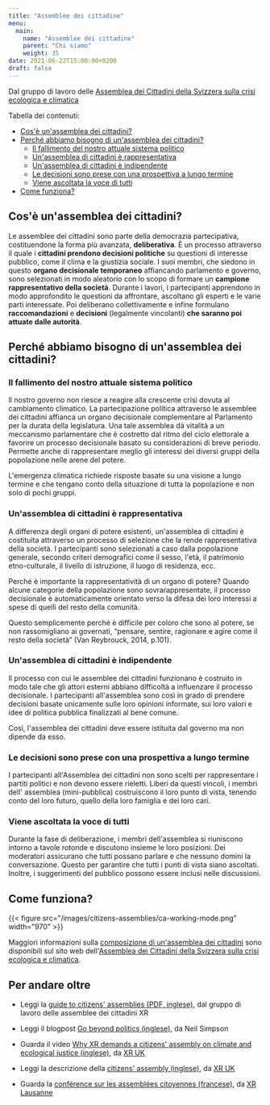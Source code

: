 ```yaml
---
title: "Assemblee dei cittadine"
menu:
  main:
    name: "Assemblee dei cittadine"
    parent: "Chi siamo"
    weight: 35
date: 2021-06-22T15:00:00+0200
draft: false
---
```

Dal gruppo di lavoro delle [Assemblea dei Cittadini della Svizzera sulla crisi ecologica e climatica](https://citizens-democracy.ch/?lang=it)

Tabella dei contenuti:
- [Cos'è un'assemblea dei cittadini?](#cosè-unassemblea-dei-cittadini)
- [Perché abbiamo bisogno di un'assemblea dei cittadini?](#perché-abbiamo-bisogno-di-unassemblea-dei-cittadini)
  - [Il fallimento del nostro attuale sistema politico](#il-fallimento-del-nostro-attuale-sistema-politico)
  - [Un'assemblea di cittadini è rappresentativa](#unassemblea-di-cittadini-è-rappresentativa)
  - [Un'assemblea di cittadini è indipendente](#unassemblea-di-cittadini-è-indipendente)
  - [Le decisioni sono prese con una prospettiva a lungo termine](#le-decisioni-sono-prese-con-una-prospettiva-a-lungo-termine)
  - [Viene ascoltata la voce di tutti](#viene-ascoltata-la-voce-di-tutti)
- [Come funziona?](#come-funziona)

## Cos'è un'assemblea dei cittadini?

Le assemblee dei cittadini sono parte della democrazia partecipativa, costituendone la forma più avanzata, **deliberativa**. È un processo attraverso il quale i **cittadini prendono decisioni politiche** su questioni di interesse pubblico, come il clima e la giustizia sociale. I suoi membri, che siedono in questo **organo decisionale temporaneo** affiancando parlamento e governo, sono selezionati in modo aleatorio con lo scopo di formare un **campione rappresentativo della società**. Durante i lavori, i partecipanti apprendono in modo approfondito le questioni da affrontare, ascoltano gli esperti e le varie parti interessate. Poi deliberano collettivamente e infine formulano **raccomandazioni** e **decisioni** (legalmente vincolanti) **che saranno poi attuate dalle autorità**.

## Perché abbiamo bisogno di un'assemblea dei cittadini?

### Il fallimento del nostro attuale sistema politico

Il nostro governo non riesce a reagire alla crescente crisi dovuta al cambiamento climatico. La partecipazione politica attraverso le assemblee dei cittadini affianca un organo decisionale complementare al Parlamento per la durata della legislatura. Una tale assemblea dà vitalità a un meccanismo parlamentare che è costretto dal ritmo del ciclo elettorale a favorire un processo decisionale basato su considerazioni di breve periodo. Permette anche di rappresentare meglio gli interessi dei diversi gruppi della popolazione nelle arene del potere.

L'emergenza climatica richiede risposte basate su una visione a lungo termine e che tengano conto della situazione di tutta la popolazione e non solo di pochi gruppi.

### Un'assemblea di cittadini è rappresentativa

A differenza degli organi di potere esistenti, un'assemblea di cittadini è costituita attraverso un processo di selezione che la rende rappresentativa della società. I partecipanti sono selezionati a caso dalla popolazione generale, secondo criteri demografici come il sesso, l'età, il patrimonio etno-culturale, il livello di istruzione, il luogo di residenza, ecc.

Perché è importante la rappresentatività di un organo di potere? Quando alcune categorie della popolazione sono sovrarappresentate, il processo decisionale è automaticamente orientato verso la difesa dei loro interessi a spese di quelli del resto della comunità.

Questo semplicemente perché è difficile per coloro che sono al potere, se non rassomigliano ai governati, “pensare, sentire, ragionare e agire come il resto della società” (Van Reybrouck, 2014, p.101).

### Un'assemblea di cittadini è indipendente

Il processo con cui le assemblee dei cittadini funzionano è costruito in modo tale che gli attori esterni abbiano difficoltà a influenzare il processo decisionale. I partecipanti all'assemblea sono così in grado di prendere decisioni basate unicamente sulle loro opinioni informate, sui loro valori e idee di politica pubblica finalizzati al bene comune.

Così, l'assemblea dei cittadini deve essere istituita dal governo ma non dipende da esso.

### Le decisioni sono prese con una prospettiva a lungo termine

I partecipanti all'Assemblea dei cittadini non sono scelti per rappresentare i partiti politici e non devono essere rieletti. Liberi da questi vincoli, i membri dell' assemblea (mini-pubblica) costruiscono il loro punto di vista, tenendo conto del loro futuro, quello della loro famiglia e dei loro cari.

### Viene ascoltata la voce di tutti

Durante la fase di deliberazione, i membri dell'assemblea si riuniscono intorno a tavole rotonde e discutono insieme le loro posizioni. Dei moderatori assicurano che tutti possano parlare e che nessuno domini la conversazione. Questo per garantire che tutti i punti di vista siano ascoltati. Inoltre, i suggerimenti del pubblico possono essere inclusi nelle discussioni.

## Come funziona?

{{< figure src="/images/citizens-assemblies/ca-working-mode.png" width="970" >}}

Maggiori informazioni sulla [composizione di un'assemblea dei cittadini](https://citizens-democracy.ch/about-the-ca/?lang=it) sono disponibili sul sito web dell'[Assemblea dei Cittadini della Svizzera
sulla crisi ecologica e climatica](https://citizens-democracy.ch/?lang=it).

## Per andare oltre

- Leggi la [guide to citizens' assemblies (PDF, inglese)](https://extinctionrebellion.uk/wp-content/uploads/2019/06/The-Extinction-Rebellion-Guide-to-Citizens-Assemblies-Version-1.1-25-June-2019.pdf), dal gruppo di lavoro delle assemblee dei cittadini XR

- Leggi il blogpost [Go beyond politics (inglese)](https://rebellion.global/blog/2021/01/05/citizens-assembly-climate-change/), da Neil Simpson

- Guarda il video [Why XR demands a citizens' assembly on climate and ecological justice (inglese)](https://www.youtube.com/watch?v=WTILQFaREZ4), da [XR UK](https://extinctionrebellion.uk)

- Leggi la descrizione della [citizens' assembly (inglese)](https://extinctionrebellion.uk/go-beyond-politics/citizens-assembly), da [XR UK](https://extinctionrebellion.uk)

- Guarda la [conférence sur les assemblées citoyennes (francese)](https://www.youtube.com/watch?v=cYFAitDNNVU), da [XR Lausanne](https://xrlausanne.ch)
